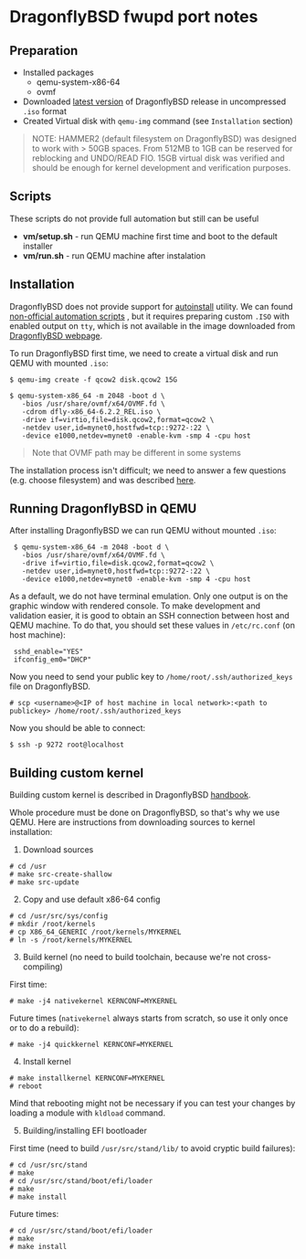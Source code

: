 # DragonflyBSD fwupd port notes

## Preparation

- Installed packages
    - qemu-system-x86-64
    - ovmf
- Downloaded
[latest version](https://mirror-master.dragonflybsd.org/iso-images/?C=M;O=D) of
DragonflyBSD release in uncompressed `.iso` format
- Created Virtual disk with `qemu-img` command (see `Installation` section)

> NOTE: HAMMER2 (default filesystem on DragonflyBSD) was designed to work with >
50GB spaces. From 512MB to 1GB can be reserved for reblocking and UNDO/READ
FIO. 15GB virtual disk was verified and should be enough for kernel development
and verification purposes.

## Scripts

These scripts do not provide full automation but still can be useful

- **vm/setup.sh** - run QEMU machine first time and boot to the default
installer
- **vm/run.sh** - run QEMU machine after instalation

## Installation

DragonflyBSD does not provide support for
[autoinstall](https://man.openbsd.org/autoinstall) utility. We can found
[non-official automation scripts](https://code.umbriel.fr/Nihl/dfly-autoinstall/src/branch/main/install-script/autoinstall.sh)
, but it requires preparing custom `.ISO` with
enabled output on `tty`, which is not available in the image downloaded from
[DragonflyBSD webpage](https://www.dragonflybsd.org/download/#index1h2).

To run DragonflyBSD first time, we need to create a virtual disk and run QEMU
with
mounted `.iso`:

```
$ qemu-img create -f qcow2 disk.qcow2 15G

$ qemu-system-x86_64 -m 2048 -boot d \
   -bios /usr/share/ovmf/x64/OVMF.fd \
   -cdrom dfly-x86_64-6.2.2_REL.iso \
   -drive if=virtio,file=disk.qcow2,format=qcow2 \
   -netdev user,id=mynet0,hostfwd=tcp::9272-:22 \
   -device e1000,netdev=mynet0 -enable-kvm -smp 4 -cpu host
```

> Note that OVMF path may be different in some systems

The installation process isn't difficult; we need to answer a few questions (e.g.
choose filesystem) and was described
[here](https://www.dragonflybsd.org/docs/handbook/Installation/#index3h2).

## Running DragonflyBSD in QEMU

After installing DragonflyBSD we can run QEMU without mounted `.iso`:

```
 $ qemu-system-x86_64 -m 2048 -boot d \
   -bios /usr/share/ovmf/x64/OVMF.fd \
   -drive if=virtio,file=disk.qcow2,format=qcow2 \
   -netdev user,id=mynet0,hostfwd=tcp::9272-:22 \
   -device e1000,netdev=mynet0 -enable-kvm -smp 4 -cpu host
```

As a default, we do not have terminal emulation. Only one output is on the
graphic window with rendered console. To make development and validation easier,
it is good to obtain an SSH connection between host and QEMU machine. To do
that, you should set these values in `/etc/rc.conf` (on host machine):

```
 sshd_enable="YES"
 ifconfig_em0="DHCP"
```

Now you need to send your public key to `/home/root/.ssh/authorized_keys` file
on DragonflyBSD.

```
# scp <username>@<IP of host machine in local network>:<path to publickey> /home/root/.ssh/authorized_keys
```

Now you should be able to connect:
```
$ ssh -p 9272 root@localhost
```

## Building custom kernel

Building custom kernel is described in DragonflyBSD
[handbook](https://www.dragonflybsd.org/docs/handbook/ConfigureKernel/).

Whole procedure must be done on DragonflyBSD, so that's why we use QEMU. Here
are instructions from downloading sources to kernel installation:

1. Download sources

```
# cd /usr
# make src-create-shallow
# make src-update
```

2. Copy and use default x86-64 config

```
# cd /usr/src/sys/config
# mkdir /root/kernels
# cp X86_64_GENERIC /root/kernels/MYKERNEL
# ln -s /root/kernels/MYKERNEL
```

3. Build kernel (no need to build toolchain, because we're not cross-compiling)

First time:

```
# make -j4 nativekernel KERNCONF=MYKERNEL
```

Future times (`nativekernel` always starts from scratch, so use it only once or
to do a rebuild):

```
# make -j4 quickkernel KERNCONF=MYKERNEL
```

4. Install kernel

```
# make installkernel KERNCONF=MYKERNEL
# reboot
```

Mind that rebooting might not be necessary if you can test your changes by
loading a module with `kldload` command.

5. Building/installing EFI bootloader

First time (need to build `/usr/src/stand/lib/` to avoid cryptic build
failures):

```
# cd /usr/src/stand
# make
# cd /usr/src/stand/boot/efi/loader
# make
# make install
```

Future times:

```
# cd /usr/src/stand/boot/efi/loader
# make
# make install
```

